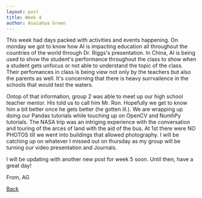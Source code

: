 ```yaml
---
layout: post
title: Week 4
author: Asaiahya Green
---
```


This week had days packed with activities and events happening. On monday we got to know how AI is impacting education all throughout the countries of the world through Dr. Riggs's presentation. In China, AI is being used to show the student's performance throughout the class to show when a student gets unfocus or not able to understand the topic of the class. Their perfomances in class is being view not only by the teachers but also the parents as well. It's concerning that there is heavy surrvailence in the schools that would test the waters. 

Ontop of that information, group 2 was able to meet up our high school teacher mentor. His told us to call him Mr. Ron. Hopefully we get to know him a bit better once he gets better (he gotten ill.). We are wrapping up doing our Pandas tutorials while touching up on OpenCV and NumhPy tutorials. The NASA trip was an intriging experience with the conversation and touring of the arces of land with the aid of the bus. At 1st there were NO PHOTOS till we went into buildings that allowed photography. I will be catching up on whatever I missed out on thursday as my group will be turning our video presentation and Journals. 

I will be updating with another new post for week 5 soon. Until then, have a great day!
  
  From, AG
  
[Back](./)
